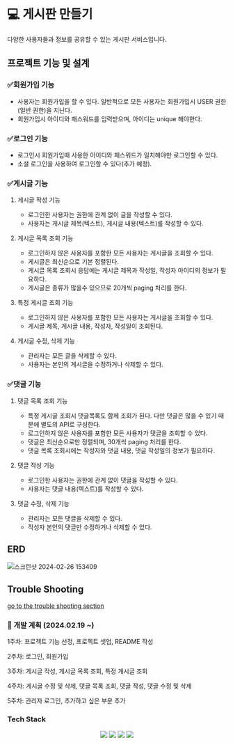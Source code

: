 # 💻 게시판 만들기

다양한 사용자들과 정보를 공유할 수 있는 게시판 서비스입니다. 

## 프로젝트 기능 및 설계

### ✅회원가입 기능
  - 사용자는 회원가입을 할 수 있다. 일반적으로 모든 사용자는 회원가입시 USER 권한 (일반 권한)을 지닌다. 
  - 회원가입시 아이디와 패스워드를 입력받으며, 아이디는 unique 해야한다.
    
### ✅로그인 기능
  - 로그인시 회원가입때 사용한 아이디와 패스워드가 일치해야만 로그인할 수 있다.
  - 소셜 로그인을 사용하여 로그인할 수 있다(추가 예정).

### ✅게시글 기능
1) 게시글 작성 기능
    - 로그인한 사용자는 권한에 관계 없이 글을 작성할 수 있다. 
    - 사용자는 게시글 제목(텍스트), 게시글 내용(텍스트)를 작성할 수 있다.

2) 게시글 목록 조회 기능 
    - 로그인하지 않은 사용자를 포함한 모든 사용자는 게시글을 조회할 수 있다. 
    - 게시글은 최신순으로 기본 정렬된다.
    - 게시글 목록 조회시 응답에는 게시글 제목과 작성일, 작성자 아이디의 정보가 필요하다.
    - 게시글은 종류가 많을수 있으므로 20개씩 paging 처리를 한다.

3) 특정 게시글 조회 기능
    - 로그인하지 않은 사용자를 포함한 모든 사용자는 게시글을 조회할 수 있다. 
    - 게시글 제목, 게시글 내용, 작성자, 작성일이 조회된다.
    
4) 게시글 수정, 삭제 기능 
    - 관리자는 모든 글을 삭제할 수 있다. 
    - 사용자는 본인의 게시글을 수정하거나 삭제할 수 있다.

### ✅댓글 기능
1) 댓글 목록 조회 기능
    - 특정 게시글 조회시 댓글목록도 함께 조회가 된다. 다만 댓글은 많을 수 있기 때문에 별도의 API로 구성한다.
    - 로그인하지 않은 사용자를 포함한 모든 사용자가 댓글을 조회할 수 있다.
    - 댓글은 최신순으로만 정렬되며, 30개씩 paging 처리를 한다. 
    - 댓글 목록 조회시에는 작성자와 댓글 내용, 댓글 작성일의 정보가 필요하다.

2) 댓글 작성 기능
    - 로그인한 사용자는 권한에 관계 없이 댓글을 작성할 수 있다. 
    - 사용자는 댓글 내용(텍스트)를 작성할 수 있다.

3) 댓글 수정, 삭제 기능 
    - 관리자는 모든 댓글을 삭제할 수 있다. 
    - 작성자 본인의 댓글만 수정하거나 삭제할 수 있다.

## ERD 
![스크린샷 2024-02-26 153409](https://github.com/strongfeel/personal-community/assets/92740959/95b85be9-ac42-4a5a-a6d2-437cae1864f6)

## Trouble Shooting
[go to the trouble shooting section](TROUBLE_SHOOTING.md)

### 📆 개발 계획 (2024.02.19 ~)

1주차: 프로젝트 기능 선정, 프로젝트 셋업, README 작성

2주차: 로그인, 회원가입

3주차: 게시글 작성, 게시글 목록 조회, 특정 게시글 조회

4주차: 게시글 수정 및 삭제, 댓글 목록 조회, 댓글 작성, 댓글 수정 및 삭제 

5주차: 관리자 로그인, 추가하고 싶은 부분 추가

### Tech Stack
<div align=center> 
  <img src="https://img.shields.io/badge/java-007396?style=for-the-badge&logo=java&logoColor=white"> 
  <img src="https://img.shields.io/badge/spring-6DB33F?style=for-the-badge&logo=spring&logoColor=white"> 
  <img src="https://img.shields.io/badge/mysql-4479A1?style=for-the-badge&logo=mysql&logoColor=white"> 
  <img src="https://img.shields.io/badge/git-F05032?style=for-the-badge&logo=git&logoColor=white">
</div>
